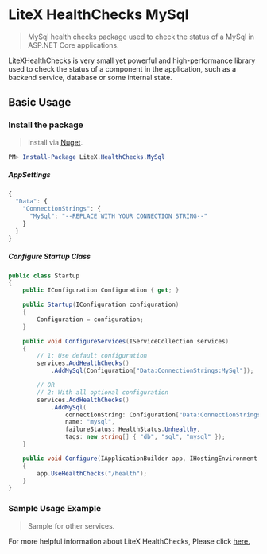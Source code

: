 # LiteX HealthChecks MySql
> MySql health checks package used to check the status of a MySql in ASP.NET Core applications.

LiteXHealthChecks is very small yet powerful and high-performance library used to check the status of a component in the application, such as a backend service, database or some internal state.


## Basic Usage

### Install the package

> Install via [Nuget](https://www.nuget.org/packages/LiteX.HealthChecks.MySql/).

```Powershell
PM> Install-Package LiteX.HealthChecks.MySql
```

##### AppSettings
```js
{  
  "Data": {
    "ConnectionStrings": {
      "MySql": "--REPLACE WITH YOUR CONNECTION STRING--"
    }
  }
}
```

##### Configure Startup Class
```cs
public class Startup
{
    public IConfiguration Configuration { get; }

    public Startup(IConfiguration configuration)
    {
        Configuration = configuration;
    }

    public void ConfigureServices(IServiceCollection services)
    {
        // 1: Use default configuration
        services.AddHealthChecks()
            .AddMySql(Configuration["Data:ConnectionStrings:MySql"]);

        // OR
        // 2: With all optional configuration
        services.AddHealthChecks()
            .AddMySql(
                connectionString: Configuration["Data:ConnectionStrings:MySql"],
                name: "mysql",
                failureStatus: HealthStatus.Unhealthy,
                tags: new string[] { "db", "sql", "mysql" });
    }

    public void Configure(IApplicationBuilder app, IHostingEnvironment env)
    {
        app.UseHealthChecks("/health");
    }
}
```

### Sample Usage Example
> Sample for other services. 

For more helpful information about LiteX HealthChecks, Please click [here.](https://github.com/a-patel/LiteXHealthChecks#22--configure-startup-class)

